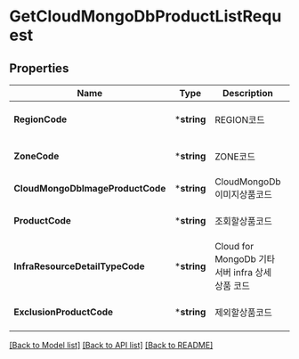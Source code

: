 # GetCloudMongoDbProductListRequest

## Properties
Name | Type | Description | Notes
------------ | ------------- | ------------- | -------------
**RegionCode** | ***string** | REGION코드 | [optional] [default to null]
**ZoneCode** | ***string** | ZONE코드 | [optional] [default to null]
**CloudMongoDbImageProductCode** | ***string** | CloudMongoDb이미지상품코드 | [default to null]
**ProductCode** | ***string** | 조회할상품코드 | [optional] [default to null]
**InfraResourceDetailTypeCode** | ***string** | Cloud for MongoDb 기타 서버 infra 상세 상품 코드 | [optional] [default to null]
**ExclusionProductCode** | ***string** | 제외할상품코드 | [optional] [default to null]

[[Back to Model list]](../README.md#documentation-for-models) [[Back to API list]](../README.md#documentation-for-api-endpoints) [[Back to README]](../README.md)


